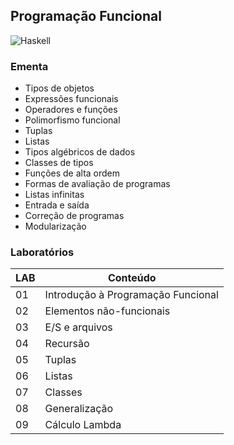 ## Programação Funcional
![Haskell](https://img.shields.io/badge/Haskell-F59EAF?style=for-the-badge&logo=haskell&logoColor=white)

### Ementa
* Tipos de objetos
* Expressões funcionais
* Operadores e funções
* Polimorfismo funcional
* Tuplas
* Listas
* Tipos algébricos de dados
* Classes de tipos
* Funções de alta ordem
* Formas de avaliação de programas
* Listas infinitas
* Entrada e saída
* Correção de programas
* Modularização

### Laboratórios
| LAB | Conteúdo |
|-----|----------|
| 01 | Introdução à Programação Funcional |
| 02 | Elementos não-funcionais |
| 03 | E/S e arquivos |
| 04 | Recursão |
| 05 | Tuplas |
| 06 | Listas |
| 07 | Classes |
| 08 | Generalização |
| 09 | Cálculo Lambda |
